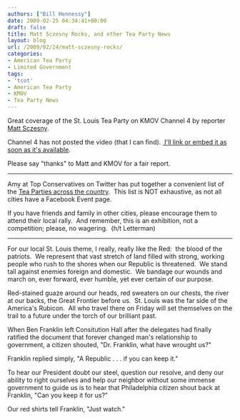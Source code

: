 ```yaml
---
authors: ["Bill Hennessy"]
date: 2009-02-25 04:34:41+00:00
draft: false
title: Matt Sczesny Rocks, and other Tea Party News
layout: blog
url: /2009/02/24/matt-sczesny-rocks/
categories:
- American Tea Party
- Limited Government
tags:
- 'tcot'
- American Tea Party
- KMOV
- Tea Party News
---
```


Great coverage of the St. Louis Tea Party on KMOV Channel 4 by reporter [Matt Sczesny](https://www.beloblog.com/KMOV_Blogs/reportersblog/2009/02/the-st-louis-tea-party.html).  

Channel 4 has not posted the video (that I can find). [ I'll link or embed it as soon as it's available](https://www.kmov.com/video/topvideo-index.html?nvid=335682).

Please say "thanks" to Matt and KMOV for a fair report.

****

Amy at Top Conservatives on Twitter has put together a convenient list of the [Tea Parties across the country](https://tcotreport.com/MasterTeaPartyInfo.html).  This list is NOT exhaustive, as not all cities have a Facebook Event page.  

If you have friends and family in other cities, please encourage them to attend their local rally.  And remember, this is an exhibition, not a competition; please, no wagering.  (h/t Letterman)

****

For our local St. Louis theme, I really, really like the Red:  the blood of the patriots.  We represent that vast stretch of land filled with strong, working people who rush to the shores when our Republic is threatened.  We stand tall against enemies foreign and domestic.  We bandage our wounds and march on, ever forward, ever humble, yet ever certain of our purpose.  

Red-stained guaze around our heads, red sweaters on our chests, the river at our backs, the Great Frontier before us.  St. Louis was the far side of the America's Rubicon.  All who travel there on Friday will set themselves on the trail to a future under the torch of our brilliant past.   

When Ben Franklin left Consitution Hall after the delegates had finally ratified the document that forever changed man's relationship to government, a citizen shouted, "Dr. Franklin, what have wrought us?"  

Franklin replied simply, "A Republic . . . if you can keep it." 

To hear our President doubt our steel, question our resolve, and deny our ability to right ourselves and help our neighbor without some immense government to guide us is to hear that Philadelphia citizen shout back at Franklin, "Can you keep it for us?" 

Our red shirts tell Franklin, "Just watch."
